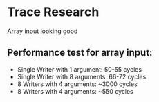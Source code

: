 # Trace Research

Array input looking good

## Performance test for array input: 
- Single Writer with 1 argument: 50-55 cycles
- Single Writer with 8 arguments: 66-72 cycles
- 8 Writers with 4 arguments: ~3000 cycles
- 8 Writers with 4 arguments: ~550 cycles